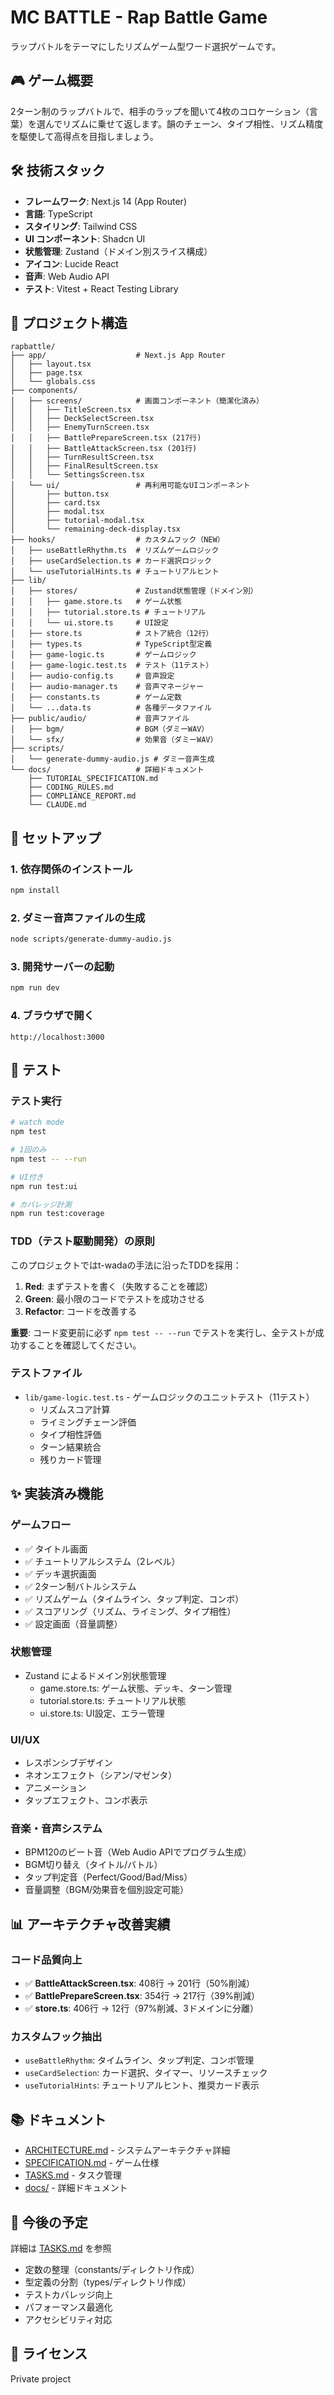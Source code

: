 # MC BATTLE - Rap Battle Game

ラップバトルをテーマにしたリズムゲーム型ワード選択ゲームです。

## 🎮 ゲーム概要

2ターン制のラップバトルで、相手のラップを聞いて4枚のコロケーション（言葉）を選んでリズムに乗せて返します。韻のチェーン、タイプ相性、リズム精度を駆使して高得点を目指しましょう。

## 🛠️ 技術スタック

- **フレームワーク**: Next.js 14 (App Router)
- **言語**: TypeScript
- **スタイリング**: Tailwind CSS
- **UI コンポーネント**: Shadcn UI
- **状態管理**: Zustand（ドメイン別スライス構成）
- **アイコン**: Lucide React
- **音声**: Web Audio API
- **テスト**: Vitest + React Testing Library

## 📁 プロジェクト構造

```
rapbattle/
├── app/                    # Next.js App Router
│   ├── layout.tsx
│   ├── page.tsx
│   └── globals.css
├── components/
│   ├── screens/            # 画面コンポーネント（簡潔化済み）
│   │   ├── TitleScreen.tsx
│   │   ├── DeckSelectScreen.tsx
│   │   ├── EnemyTurnScreen.tsx
│   │   ├── BattlePrepareScreen.tsx (217行)
│   │   ├── BattleAttackScreen.tsx (201行)
│   │   ├── TurnResultScreen.tsx
│   │   ├── FinalResultScreen.tsx
│   │   └── SettingsScreen.tsx
│   └── ui/                 # 再利用可能なUIコンポーネント
│       ├── button.tsx
│       ├── card.tsx
│       ├── modal.tsx
│       ├── tutorial-modal.tsx
│       └── remaining-deck-display.tsx
├── hooks/                  # カスタムフック（NEW）
│   ├── useBattleRhythm.ts  # リズムゲームロジック
│   ├── useCardSelection.ts # カード選択ロジック
│   └── useTutorialHints.ts # チュートリアルヒント
├── lib/
│   ├── stores/             # Zustand状態管理（ドメイン別）
│   │   ├── game.store.ts   # ゲーム状態
│   │   ├── tutorial.store.ts # チュートリアル
│   │   └── ui.store.ts     # UI設定
│   ├── store.ts            # ストア統合（12行）
│   ├── types.ts            # TypeScript型定義
│   ├── game-logic.ts       # ゲームロジック
│   ├── game-logic.test.ts  # テスト（11テスト）
│   ├── audio-config.ts     # 音声設定
│   ├── audio-manager.ts    # 音声マネージャー
│   ├── constants.ts        # ゲーム定数
│   └── ...data.ts          # 各種データファイル
├── public/audio/           # 音声ファイル
│   ├── bgm/                # BGM（ダミーWAV）
│   └── sfx/                # 効果音（ダミーWAV）
├── scripts/
│   └── generate-dummy-audio.js # ダミー音声生成
└── docs/                   # 詳細ドキュメント
    ├── TUTORIAL_SPECIFICATION.md
    ├── CODING_RULES.md
    ├── COMPLIANCE_REPORT.md
    └── CLAUDE.md
```

## 🚀 セットアップ

### 1. 依存関係のインストール
```bash
npm install
```

### 2. ダミー音声ファイルの生成
```bash
node scripts/generate-dummy-audio.js
```

### 3. 開発サーバーの起動
```bash
npm run dev
```

### 4. ブラウザで開く
```
http://localhost:3000
```

## 🧪 テスト

### テスト実行
```bash
# watch mode
npm test

# 1回のみ
npm test -- --run

# UI付き
npm run test:ui

# カバレッジ計測
npm run test:coverage
```

### TDD（テスト駆動開発）の原則
このプロジェクトではt-wadaの手法に沿ったTDDを採用：

1. **Red**: まずテストを書く（失敗することを確認）
2. **Green**: 最小限のコードでテストを成功させる
3. **Refactor**: コードを改善する

**重要**: コード変更前に必ず `npm test -- --run` でテストを実行し、全テストが成功することを確認してください。

### テストファイル
- `lib/game-logic.test.ts` - ゲームロジックのユニットテスト（11テスト）
  - リズムスコア計算
  - ライミングチェーン評価
  - タイプ相性評価
  - ターン結果統合
  - 残りカード管理

## ✨ 実装済み機能

### ゲームフロー
- ✅ タイトル画面
- ✅ チュートリアルシステム（2レベル）
- ✅ デッキ選択画面
- ✅ 2ターン制バトルシステム
- ✅ リズムゲーム（タイムライン、タップ判定、コンボ）
- ✅ スコアリング（リズム、ライミング、タイプ相性）
- ✅ 設定画面（音量調整）

### 状態管理
- Zustand によるドメイン別状態管理
  - game.store.ts: ゲーム状態、デッキ、ターン管理
  - tutorial.store.ts: チュートリアル状態
  - ui.store.ts: UI設定、エラー管理

### UI/UX
- レスポンシブデザイン
- ネオンエフェクト（シアン/マゼンタ）
- アニメーション
- タップエフェクト、コンボ表示

### 音楽・音声システム
- BPM120のビート音（Web Audio APIでプログラム生成）
- BGM切り替え（タイトル/バトル）
- タップ判定音（Perfect/Good/Bad/Miss）
- 音量調整（BGM/効果音を個別設定可能）

## 📊 アーキテクチャ改善実績

### コード品質向上
- ✅ **BattleAttackScreen.tsx**: 408行 → 201行（50%削減）
- ✅ **BattlePrepareScreen.tsx**: 354行 → 217行（39%削減）
- ✅ **store.ts**: 406行 → 12行（97%削減、3ドメインに分離）

### カスタムフック抽出
- `useBattleRhythm`: タイムライン、タップ判定、コンボ管理
- `useCardSelection`: カード選択、タイマー、リソースチェック
- `useTutorialHints`: チュートリアルヒント、推奨カード表示

## 📚 ドキュメント

- [ARCHITECTURE.md](./ARCHITECTURE.md) - システムアーキテクチャ詳細
- [SPECIFICATION.md](./SPECIFICATION.md) - ゲーム仕様
- [TASKS.md](./TASKS.md) - タスク管理
- [docs/](./docs/) - 詳細ドキュメント

## 🎯 今後の予定

詳細は [TASKS.md](./TASKS.md) を参照

- 定数の整理（constants/ディレクトリ作成）
- 型定義の分割（types/ディレクトリ作成）
- テストカバレッジ向上
- パフォーマンス最適化
- アクセシビリティ対応

## 📝 ライセンス

Private project
